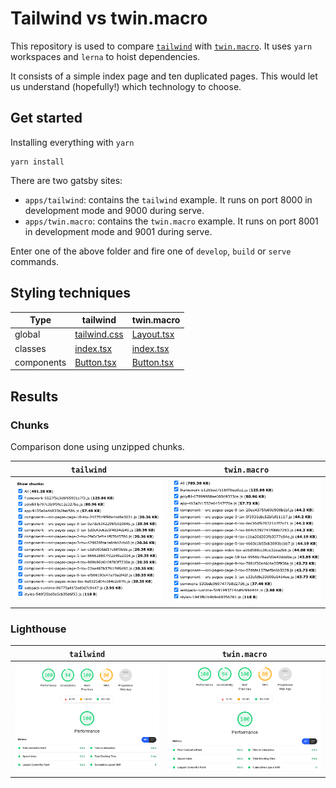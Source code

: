 # Tailwind vs twin.macro

This repository is used to compare [`tailwind`](https://tailwindcss.com) with [`twin.macro`](https://github.com/ben-rogerson/twin.macro).
It uses `yarn` workspaces and `lerna` to hoist dependencies.

It consists of a simple index page and ten duplicated pages. This would let us understand (hopefully!) which technology to choose.

## Get started

Installing everything with `yarn`

```console
yarn install
```

There are two gatsby sites:
- `apps/tailwind`: contains the `tailwind` example. It runs on port 8000 in development mode and 9000 during serve.
- `apps/twin.macro`: contains the `twin.macro` example. It runs on port 8001 in development mode and 9001 during serve.

Enter one of the above folder and fire one of `develop`, `build` or `serve` commands.

## Styling techniques

| Type  | tailwind  | twin.macro
|---|---|---|
| global | [tailwind.css](./apps/tailwind/src/assets/tailwind.css)  | [Layout.tsx](./apps/twin.macro/src/components/Layout.tsx)  |
| classes  |  [index.tsx](./apps/tailwind/src/pages/index.tsx) | [index.tsx](./apps/twin.macro/src/pages/index.tsx)  |
| components  | [Button.tsx](./apps/tailwind/src/components/Button.tsx)  | [Button.tsx](./apps/twin.macro/src/components/Button.tsx)  |

## Results

### Chunks

Comparison done using unzipped chunks.

| `tailwind` | `twin.macro`
|---|---|
| ![tailwind](./img/tailwind-chunks.png) | ![twin.macro](./img/twin-macro-chunks.png) |

### Lighthouse

| `tailwind` | `twin.macro`
|---|---|
| ![tailwind](./img/tailwind-lighthouse.png) | ![twin.macro](./img/twin-macro-lighthouse.png) |

